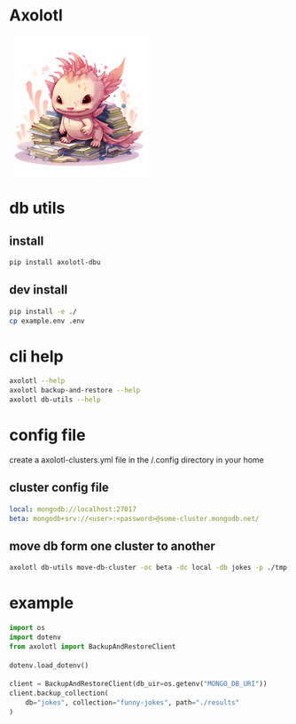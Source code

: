# Axolotl 

<img src="resources/images/axolotl.png" align="center" width="256">

 

 # 

# db utils

## install
```bash
pip install axolotl-dbu
```

## dev install 
```bash
pip install -e ./
cp example.env .env
```

# cli help
```bash
axolotl --help 
axolotl backup-and-restore --help
axolotl db-utils --help
```
# config file
create a axolotl-clusters.yml file in the /.config
directory in your home

## cluster config file
```yml
local: mongodb://localhost:27017
beta: mongodb+srv://<user>:<password>@some-cluster.mongodb.net/
```

## move db form one cluster to another

```bash
axolotl db-utils move-db-cluster -oc beta -dc local -db jokes -p ./tmp
```



# example
```python
import os
import dotenv
from axolotl import BackupAndRestoreClient

dotenv.load_dotenv()

client = BackupAndRestoreClient(db_uir=os.getenv("MONGO_DB_URI"))
client.backup_collection(
    db="jokes", collection="funny-jokes", path="./results"
)
```